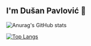 ## I'm Dušan Pavlović 👋

![Anurag's GitHub stats](https://github-readme-stats.vercel.app/api?username=dusanpavl0vic&theme=prussian&show_icons=true)

[![Top Langs](https://github-readme-stats.vercel.app/api/top-langs/?username=dusanpavl0vic&layout=donut&theme=prussian)](https://github.com/anuraghazra/github-readme-stats)
